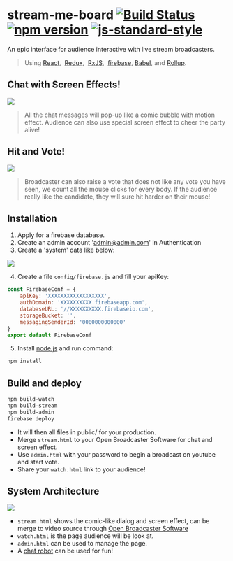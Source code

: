 # stream-me-board [![Build Status](https://travis-ci.org/yamafaktory/babel-react-rollup-starter.svg?branch=master)](https://travis-ci.org/yamafaktory/babel-react-rollup-starter) [![npm version](https://img.shields.io/npm/v/babel-react-rollup-starter.svg?style=flat)](https://www.npmjs.com/package/babel-react-rollup-starter) [![js-standard-style](https://img.shields.io/badge/code%20style-standard-brightgreen.svg)](http://standardjs.com/)

An epic interface for audience interactive with live stream broadcasters.
> Using [React](https://facebook.github.io/react/),  [Redux](https://github.com/reactjs/redux),  [RxJS](https://github.com/Reactive-Extensions/RxJS),  [firebase](firebase.google.com), [Babel](http://babeljs.io/), and [Rollup](http://rollupjs.org/).

## Chat with Screen Effects!

<img src='http://i.imgur.com/ZPkPX9W.jpg'>

> All the chat messages will pop-up like a comic bubble with motion effect.
> Audience can also use special screen effect to cheer the party alive!

## Hit and Vote!

<img src='http://i.imgur.com/kqHG3su.png'>

> Broadcaster can also raise a vote that does not like any vote you have seen, we count all the mouse clicks for every body.
> If the audience really like the candidate, they will sure hit harder on their mouse!


## Installation

1. Apply for a firebase database.
2. Create an admin account 'admin@admin.com' in Authentication
3. Create a 'system' data like below:

<img src='http://i.imgur.com/uvXzzk9.png'>


4. Create a file `config/firebase.js` and fill your apiKey:


```javascript
const FirebaseConf = {
	apiKey: 'XXXXXXXXXXXXXXXXXX',
	authDomain: 'XXXXXXXXXX.firebaseapp.com',
	databaseURL: '//XXXXXXXXXX.firebaseio.com',
	storageBucket: '',
	messagingSenderId: '0000000000000'
}
export default FirebaseConf
```

5. Install [node.js](https://nodejs.org/) and run command:

```sh
npm install
```

## Build and deploy

```sh
npm build-watch
npm build-stream
npm build-admin
firebase deploy
```

* It will then all files in public/ for your production.
* Merge `stream.html` to your Open Broadcaster Software for chat and screen effect.
* Use `admin.html` with your password to begin a broadcast on youtube and start vote.
* Share your `watch.html` link to your audience!

## System Architecture

<img src='http://i.imgur.com/xmDqWPU.png'>

* `stream.html` shows the comic-like dialog and screen effect, can be merge to video source through [Open Broadcaster Software](https://obsproject.com/)
* `watch.html` is the page audience will be look at.
* `admin.html` can be used to manage the page.
* A [chat robot](https://obsproject.com/) can be used for fun!
